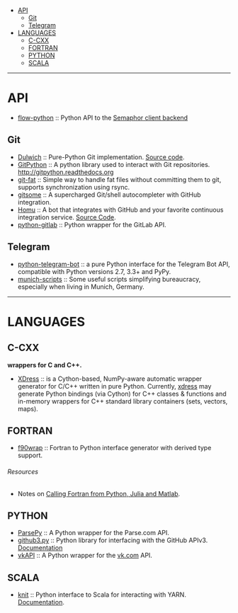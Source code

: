 + [API](#api)
   + [Git](#git)
   + [Telegram](#telegram)
+ [LANGUAGES](#languages)
   + [C-CXX](#cxx)
   + [FORTRAN](#fortran)
   + [PYTHON](#python)
   + [SCALA](#scala)

----

# API
+ [flow-python](https://github.com/SpiderOak/flow-python) :: Python API to the [Semaphor client backend](https://spideroak.com/solutions/semaphor)

## Git 
+ [Dulwich](https://www.dulwich.io/) :: Pure-Python Git implementation. [Source code](https://github.com/jelmer/dulwich).
+ [GitPython](https://github.com/gitpython-developers/GitPython) :: A python library used to interact with Git repositories. http://gitpython.readthedocs.org
+ [git-fat](https://github.com/jedbrown/git-fat) :: Simple way to handle fat files without committing them to git, supports synchronization using rsync.
+ [gitsome](https://github.com/donnemartin/gitsome) :: A supercharged Git/shell autocompleter with GitHub integration.
+ [Homu](http://homu.io/) :: A bot that integrates with GitHub and your favorite continuous integration service. [Source Code](https://github.com/barosl/homu).
+ [python-gitlab](https://github.com/gpocentek/python-gitlab) :: Python wrapper for the GitLab API.

## Telegram
+ [python-telegram-bot](https://github.com/python-telegram-bot/python-telegram-bot) :: a pure Python interface for the Telegram Bot API, compatible with Python versions 2.7, 3.3+ and PyPy.
+ [munich-scripts](https://github.com/okainov/munich-scripts) :: Some useful scripts simplifying bureaucracy, especially when living in Munich, Germany.

----

# LANGUAGES

## C-CXX 
**wrappers for C and C++.**
+ [XDress](https://github.com/xdress/xdress) :: is a Cython-based, NumPy-aware automatic wrapper generator for C/C++ written in pure Python. Currently, [xdress](http://xdress.org/) may generate Python bindings (via Cython) for C++ classes & functions and in-memory wrappers for C++ standard library containers (sets, vectors, maps).

## FORTRAN
+ [f90wrap](https://github.com/jameskermode/f90wrap) :: Fortran to Python interface generator with derived type support.

###### Resources
+ Notes on [Calling Fortran from Python, Julia and Matlab](http://maurow.bitbucket.org/notes/calling_fortran_from_misc.html).

## PYTHON
+ [ParsePy](https://github.com/dgrtwo/ParsePy) :: A Python wrapper for the Parse.com API.
+ [github3.py](https://github.com/sigmavirus24/github3.py) :: Python library for interfacing with the GitHub APIv3. [Documentation](http://github3py.readthedocs.org/)
+ [vkAPI](https://github.com/ISosnovik/vkAPI) :: A Python wrapper for the [vk.com](https://vk.com/dev/) API.

## SCALA
+ [knit](https://github.com/dask/knit) :: Python interface to Scala for interacting with YARN. [Documentation](http://knit.readthedocs.org/en/latest/).

